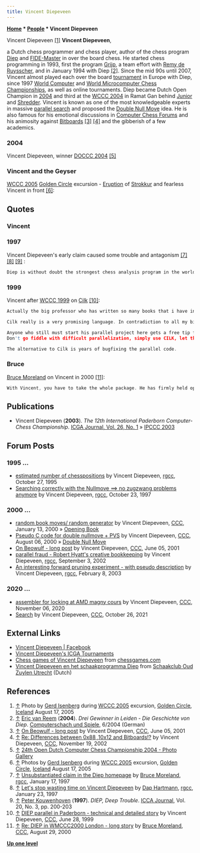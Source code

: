 ```yaml
---
title: Vincent Diepeveen
---
```

**[Home](Home "Home") \* [People](People "People") \* Vincent Diepeveen**



 [](File:Vincent2005.jpg) Vincent Diepeveen <a id="cite-note-1" href="#cite-ref-1">[1]</a> 
**Vincent Diepeveen**,  

a Dutch chess programmer and chess player, author of the chess program [Diep](Diep "Diep") and [FIDE-Master](https://en.wikipedia.org/wiki/FIDE_Master) in over the board chess. He started chess programming in 1993, first the program [Grijp](index.php?title=Grijp&action=edit&redlink=1 "Grijp (page does not exist)"), a team effort with [Remy de Ruysscher](index.php?title=Remy_de_Ruysscher&action=edit&redlink=1 "Remy de Ruysscher (page does not exist)"), and in January 1994 with Diep <a id="cite-note-2" href="#cite-ref-2">[2]</a>. Since the mid 90s until 2007, Vincent almost played each over the board [tournament](Tournaments_and_Matches "Tournaments and Matches") in Europe with Diep, since 1997 [World Computer](World_Computer_Chess_Championship "World Computer Chess Championship") and [World Microcomputer Chess Championships](World_Microcomputer_Chess_Championship "World Microcomputer Chess Championship"), as well as online tournaments. Diep became Dutch Open Champion in [2004](DOCCC_2004 "DOCCC 2004") and third at the [WCCC 2004](WCCC_2004 "WCCC 2004") in Ramat Gan behind [Junior](Junior "Junior") and [Shredder](Shredder "Shredder"). Vincent is known as one of the most knowledgeable experts in massive [parallel search](Parallel_Search "Parallel Search") and proposed the [Double Null Move](Double_Null_Move "Double Null Move") idea. He is also famous for his emotional discussions in [Computer Chess Forums](Computer_Chess_Forums "Computer Chess Forums") and his animosity against [Bitboards](Bitboards "Bitboards") <a id="cite-note-3" href="#cite-ref-3">[3]</a> <a id="cite-note-4" href="#cite-ref-4">[4]</a> and the gibberish of a few academics. 



### 2004


 [](http://old.csvn.nl/gallery21.html) 
Vincent Diepeveen, winner [DOCCC 2004](DOCCC_2004 "DOCCC 2004") <a id="cite-note-5" href="#cite-ref-5">[5]</a>



### Vincent and the Geyser


[WCCC 2005](WCCC_2005 "WCCC 2005") [Golden Circle](https://en.wikipedia.org/wiki/Golden_Circle_(Iceland)) excursion - [Eruption](https://en.wikipedia.org/wiki/Geyser#Eruptions) of [Strokkur](https://en.wikipedia.org/wiki/Strokkur) and fearless Vincent in front <a id="cite-note-6" href="#cite-ref-6">[6]</a>:



 [](http://en.wikipedia.org/wiki/Image:Strokkur-1-20070724.JPG) 
 [](http://en.wikipedia.org/wiki/Image:Strokkur-2-20070724.JPG) 
 [](http://en.wikipedia.org/wiki/Image:Strokkur-3-20070724.JPG) 
 [](http://en.wikipedia.org/wiki/Image:Strokkur-4-20070724.JPG) 
## Quotes


### Vincent


### 1997


Vincent Diepeveen's early claim caused some trouble and antagonism <a id="cite-note-7" href="#cite-ref-7">[7]</a> <a id="cite-note-8" href="#cite-ref-8">[8]</a> <a id="cite-note-9" href="#cite-ref-9">[9]</a> :




```C++
Diep is without doubt the strongest chess analysis program in the world at infinite level (few hours a move). The longer you allow it to analyse the better the move it will produce, something which is uncommon for most other chessprograms, caused by the enormeous chessknowledge in Diep, which is at the time still considerably growing every month (and decreasing the Diep searchspeed). 

```

### 1999


Vincent after [WCCC 1999](WCCC_1999 "WCCC 1999") on [Cilk](Cilk "Cilk") <a id="cite-note-10" href="#cite-ref-10">[10]</a>:




```C++
Actually the big professor who has written so many books that i have in my possession was there too: [Leiserson](Charles_Leiserson "Charles Leiserson"). Lucky i could exchange a few words during the game with him. 

```


```C++
Cilk really is a very promising language. In contradiction to all my big efforts to parallellize [DIEP](Diep "Diep"), writing in Cilk this goes a lot simpler. Regrettably when starting the parallel version of DIEP, there was no port of CILK to windows (the first demand for something is that it must work both in windows and linux before i can use it; interface is of course something different) otherwise i might have done better in paderborn. 

```


```C++
Anyone who still must start his parallel project here gets a free tip from me:
Don't go fiddle with difficult parallelization, simply use CILK, let that language handle the parallellism and keep only busy making a good program!

```


```C++
The alternative to Cilk is years of bugfixing the parallel code. 

```

### Bruce


[Bruce Moreland](Bruce_Moreland "Bruce Moreland") on Vincent in 2000 <a id="cite-note-11" href="#cite-ref-11">[11]</a>:




```C++
With Vincent, you have to take the whole package. He has firmly held opinions, and when he aims one of these at you, you have to duck and grab your shoes. He also has a lot of insight, he can direct his most cutting criticisms at himself as well as at others, his mother is a great cook, and if you ask him he'll haul you and your computer clear across northern Europe. 

```

## Publications


* Vincent Diepeveen (**2003**). *The 12th International Paderborn Computer-Chess Championship*. [ICGA Journal, Vol. 26, No. 1](ICGA_Journal#26_1 "ICGA Journal") » [IPCCC 2003](IPCCC_2003 "IPCCC 2003")


## Forum Posts


### 1995 ...


* [estimated number of chesspositions](http://groups.google.com/group/rec.games.chess.computer/browse_frm/thread/c15c92ded7ed6400/) by Vincent Diepeveen, [rgcc](Computer_Chess_Forums "Computer Chess Forums"), October 27, 1995
* [Searching correctly with the Nullmove ==> no zugzwang problems anymore](http://groups.google.com/group/rec.games.chess.computer/browse_frm/thread/8b835621f7790967) by Vincent Diepeveen, [rgcc](Computer_Chess_Forums "Computer Chess Forums"), October 23, 1997


### 2000 ...


* [random book moves/ random generator](https://www.stmintz.com/ccc/index.php?id=88292) by Vincent Diepeveen, [CCC](CCC "CCC"), January 13, 2000 » [Opening Book](Opening_Book "Opening Book")
* [Pseudo C code for double nullmove + PVS](https://www.stmintz.com/ccc/index.php?id=123156) by Vincent Diepeveen, [CCC](CCC "CCC"), August 06, 2000 » [Double Null Move](Double_Null_Move "Double Null Move")
* [On Beowulf - long post](https://www.stmintz.com/ccc/index.php?id=173418) by Vincent Diepeveen, [CCC](CCC "CCC"), June 05, 2001
* [parallel fraud - Robert Hyatt's creative bookkeeping](http://groups.google.com/group/rec.games.chess.computer/browse_frm/thread/49f54c823ff4b96f/) by Vincent Diepeveen, [rgcc](Computer_Chess_Forums "Computer Chess Forums"), September 3, 2002
* [An interesting forward pruning experiment - with pseudo description](http://groups.google.com/group/rec.games.chess.computer/browse_frm/thread/88409a96de93cee8) by Vincent Diepeveen, [rgcc](Computer_Chess_Forums "Computer Chess Forums"), February 8, 2003


### 2020 ...


* [assembler for locking at AMD magny cours](https://www.talkchess.com/forum3/viewtopic.php?f=7&t=75695) by Vincent Diepeveen, [CCC](CCC "CCC"), November 06, 2020
* [Search](https://www.talkchess.com/forum3/viewtopic.php?f=7&t=78505) by Vincent Diepeveen, [CCC](CCC "CCC"), October 26, 2021


## External Links


* [Vincent Diepeveen | Facebook](http://www.facebook.com/vincent.diepeveen)
* [Vincent Diepeveen's ICGA Tournaments](https://www.game-ai-forum.org/icga-tournaments/person.php?id=2)
* [Chess games of Vincent Diepeveen](http://www.chessgames.com/player/vincent_diepeveen.html) from [chessgames.com](http://www.chessgames.com/index.html)
* [Vincent Diepeveen en het schaakprogramma Diep](http://oudzuylenutrecht.nl/utrecht/diep/) from [Schaakclub Oud Zuylen Utrecht](http://oudzuylenutrecht.nl/) (Dutch)


## References


1. <a id="cite-ref-1" href="#cite-note-1">↑</a> Photo by [Gerd Isenberg](Gerd_Isenberg "Gerd Isenberg") during [WCCC 2005](WCCC_2005 "WCCC 2005") excursion, [Golden Circle](https://en.wikipedia.org/wiki/Golden_Circle_(Iceland)), [Iceland](https://en.wikipedia.org/wiki/Iceland) August 17, 2005
2. <a id="cite-ref-2" href="#cite-note-2">↑</a> [Eric van Reem](Eric_van_Reem "Eric van Reem") (**2004**). *Drei Gewinner in Leiden - Die Geschichte von Diep*. [Computerschach und Spiele](Computerschach_und_Spiele "Computerschach und Spiele"), 6/2004 (German)
3. <a id="cite-ref-3" href="#cite-note-3">↑</a> [On Beowulf - long post](https://www.stmintz.com/ccc/index.php?id=173418) by Vincent Diepeveen, [CCC](CCC "CCC"), June 05, 2001
4. <a id="cite-ref-4" href="#cite-note-4">↑</a> [Re: Differences between 0x88 ,10x12 and Bitboards!?](https://www.stmintz.com/ccc/index.php?id=266030) by Vincent Diepeveen, [CCC](CCC "CCC"), November 19, 2002
5. <a id="cite-ref-5" href="#cite-note-5">↑</a> [24th Open Dutch Computer Chess Championship 2004 - Photo Gallery](http://old.csvn.nl/gallery21.html)
6. <a id="cite-ref-6" href="#cite-note-6">↑</a> Photos by [Gerd Isenberg](Gerd_Isenberg "Gerd Isenberg") during [WCCC 2005](WCCC_2005 "WCCC 2005") excursion, [Golden Circle](https://en.wikipedia.org/wiki/Golden_Circle_(Iceland)), [Iceland](https://en.wikipedia.org/wiki/Iceland) August 17, 2005
7. <a id="cite-ref-7" href="#cite-note-7">↑</a> [Unsubstantiated claim in the Diep homepage](http://groups.google.com/group/rec.games.chess.computer/browse_frm/thread/11e70ee3cec6c75f) by [Bruce Moreland](Bruce_Moreland "Bruce Moreland"), [rgcc](Computer_Chess_Forums "Computer Chess Forums"), January 17, 1997
8. <a id="cite-ref-8" href="#cite-note-8">↑</a> [Let's stop wasting time on Vincent Diepeveen](http://groups.google.com/group/rec.games.chess.computer/browse_frm/thread/a20a25fbec56fd82) by [Dap Hartmann](Dap_Hartmann "Dap Hartmann"), [rgcc](Computer_Chess_Forums "Computer Chess Forums"), January 23, 1997
9. <a id="cite-ref-9" href="#cite-note-9">↑</a> [Peter Kouwenhoven](Peter_Kouwenhoven "Peter Kouwenhoven") (**1997**). *DIEP, Deep Trouble*. [ICCA Journal](ICGA_Journal "ICGA Journal"), Vol. 20, No. 3, pp. 200-203
10. <a id="cite-ref-10" href="#cite-note-10">↑</a> [DIEP parallel in Paderborn - technical and detailed story](https://www.stmintz.com/ccc/index.php?id=58505) by Vincent Diepeveen, [CCC](CCC "CCC"), June 28, 1999
11. <a id="cite-ref-11" href="#cite-note-11">↑</a> [Re: DIEP in WMCCC2000 London - long story](https://www.stmintz.com/ccc/index.php?id=127350) by [Bruce Moreland](Bruce_Moreland "Bruce Moreland"), [CCC](CCC "CCC"), August 29, 2000

**[Up one level](People "People")**







 
